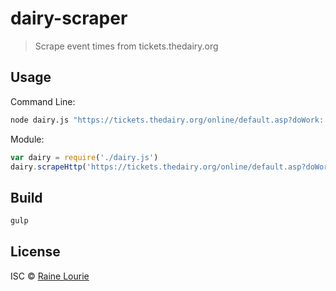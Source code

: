 # dairy-scraper
> Scrape event times from tickets.thedairy.org


## Usage

Command Line:
```sh
node dairy.js "https://tickets.thedairy.org/online/default.asp?doWork::WScontent::loadArticle=Load&BOparam::WScontent::loadArticle::article_id=0D0E652A-B775-4F8B-970E-794943749EAF"
```

Module:
```js
var dairy = require('./dairy.js')
dairy.scrapeHttp('https://tickets.thedairy.org/online/default.asp?doWork::WScontent::loadArticle=Load&BOparam::WScontent::loadArticle::article_id=0D0E652A-B775-4F8B-970E-794943749EAF')
```

## Build

```sh
gulp
```

## License

ISC © [Raine Lourie](https://github.com/metaraine)
